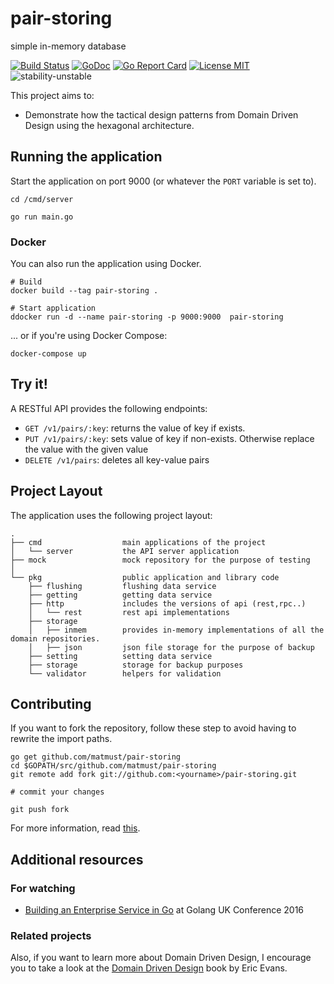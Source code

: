 # pair-storing
simple in-memory database

[![Build Status](https://travis-ci.org/matmust/pair-storing.svg?branch=master)](https://travis-ci.org/matmust/pair-storing)
[![GoDoc](https://img.shields.io/badge/godoc-reference-blue.svg?style=flat)](https://godoc.org/github.com/matmust/pair-storing)
[![Go Report Card](https://goreportcard.com/badge/github.com/matmust/pair-storing)](https://goreportcard.com/report/github.com/matmust/pair-storing)
[![License MIT](https://img.shields.io/badge/license-MIT-lightgrey.svg?style=flat)](LICENSE)
![stability-unstable](https://img.shields.io/badge/stability-unstable-yellow.svg)

This project aims to:

- Demonstrate how the tactical design patterns from Domain Driven Design using the hexagonal architecture. 

## Running the application

Start the application on port 9000 (or whatever the `PORT` variable is set to).


```
cd /cmd/server

go run main.go
```

### Docker

You can also run the application using Docker.

```
# Build
docker build --tag pair-storing .

# Start application
ddocker run -d --name pair-storing -p 9000:9000  pair-storing
```

... or if you're using Docker Compose:

```
docker-compose up
```

## Try it!

A RESTful API provides the following endpoints:

* `GET /v1/pairs/:key`: returns the value of key if exists.
* `PUT /v1/pairs/:key`: sets value of key if non-exists. Otherwise replace the value with the given value
* `DELETE /v1/pairs`: deletes all key-value pairs

## Project Layout

The application uses the following project layout:
 
```
.
├── cmd                  main applications of the project
│   └── server           the API server application
├── mock                 mock repository for the purpose of testing
│
└── pkg                  public application and library code
    ├── flushing         flushing data service
    ├── getting          getting data service
    ├── http             includes the versions of api (rest,rpc..)
    │   └── rest         rest api implementations
    ├── storage          
    │   ├── inmem        provides in-memory implementations of all the domain repositories.
    │   ├── json         json file storage for the purpose of backup  
    ├── setting          setting data service
    ├── storage          storage for backup purposes
    └── validator        helpers for validation
```


## Contributing

If you want to fork the repository, follow these step to avoid having to rewrite the import paths.

```shell
go get github.com/matmust/pair-storing
cd $GOPATH/src/github.com/matmust/pair-storing
git remote add fork git://github.com:<yourname>/pair-storing.git

# commit your changes

git push fork
```

For more information, read [this](http://blog.campoy.cat/2014/03/github-and-go-forking-pull-requests-and.html).

## Additional resources

### For watching

- [Building an Enterprise Service in Go](https://www.youtube.com/watch?v=twcDf_Y2gXY) at Golang UK Conference 2016

### Related projects

Also, if you want to learn more about Domain Driven Design, I encourage you to take a look at the [Domain Driven Design](http://www.amazon.com/Domain-Driven-Design-Tackling-Complexity-Software/dp/0321125215) book by Eric Evans.